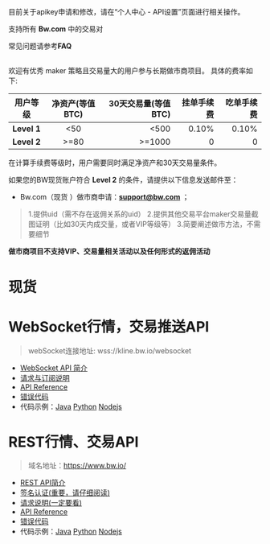 目前关于apikey申请和修改，请在“个人中心 - API设置”页面进行相关操作。

支持所有 **Bw.com** 中的交易对

常见问题请参考**FAQ**

##

欢迎有优秀 maker 策略且交易量大的用户参与长期做市商项目。
具体的费率如下:


|用户等级|净资产(等值BTC)|30天交易量(等值BTC)|挂单手续费|吃单手续费|
|----|:---:|----:|----:|----:|
|**Level 1**|<50|<500|0.10%|0.10%|
|**Level 2**|>=80|>=1000|0|0|



在计算手续费等级时，用户需要同时满足净资产和30天交易量条件。

如果您的BW现货账户符合 **Level 2** 的条件，请提供以下信息发送邮件至：

* Bw.com（现货 ）做市商申请：**support@bw.com** ；
>1.提供uid（需不存在返佣关系的uid）
2.提供其他交易平台maker交易量截图证明（比如30天内成交量，或者VIP等级等）
3.简要阐述做市方法，不需要细节

**做市商项目不支持VIP、交易量相关活动以及任何形式的返佣活动**
##

# 现货

# WebSocket行情，交易推送API

> webSocket连接地址: wss://kline.bw.io/websocket
* [WebSocket API 简介]()
* [请求与订阅说明]()
* [API Reference]()
* [错误代码]()
* 代码示例：[Java]() [Python]() [Nodejs]()

# REST行情、交易API

> 域名地址：https://www.bw.io/

* [REST API简介]()
* [签名认证(重要，请仔细阅读)]()
* [请求说明(一定要看)]()
* [API Reference]()
* [错误代码]()
* 代码示例：[Java]() [Python]() [Nodejs]()